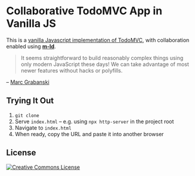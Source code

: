 # Collaborative TodoMVC App in Vanilla JS

This is a [vanilla Javascript implementation of TodoMVC](https://frontendmasters.com/blog/vanilla-javascript-todomvc/), with collaboration enabled using [**m-ld**](https://m-ld.org/).

> It seems straightforward to build reasonably complex things using only modern JavaScript these days! We can take advantage of most newer features without hacks or polyfills.

– [Marc Grabanski](https://twitter.com/1Marc)

## Trying It Out

1. `git clone`
2. Serve `index.html` – e.g. using `npx http-server` in the project root
3. Navigate to `index.html`
4. When ready, copy the URL and paste it into another browser

## License

<a rel="license" href="http://creativecommons.org/licenses/by/4.0/deed.en_US"><img alt="Creative Commons License" style="border-width:0" src="http://i.creativecommons.org/l/by/4.0/80x15.png" /></a><br />
